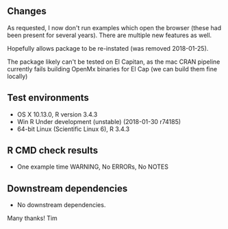 ## Changes
As requested, I now don't run examples which open the browser (these had been present for several years).
There are multiple new features as well.

Hopefully allows package to be re-instated (was removed 2018-01-25).

The package likely can't be tested on El Capitan, as the mac CRAN pipeline currently fails building 
OpenMx binaries for El Cap (we can build them fine locally)

## Test environments
* OS X 10.13.0, R version 3.4.3
* Win R Under development (unstable) (2018-01-30 r74185)
* 64-bit Linux (Scientific Linux 6), R 3.4.3

## R CMD check results
* One example time WARNING, No ERRORs, No NOTES

## Downstream dependencies
* No downstream dependencies.

Many thanks!
Tim